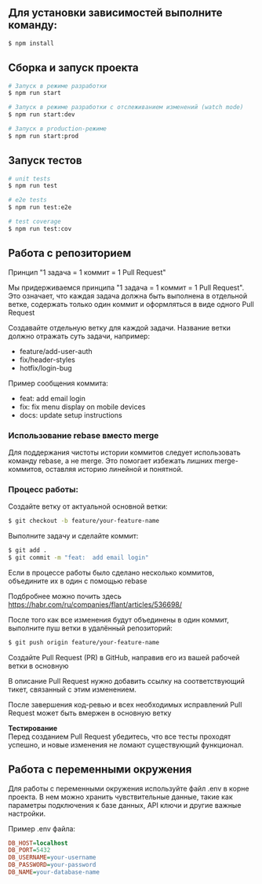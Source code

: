 ## Для установки зависимостей выполните команду:

```bash
$ npm install
```

## Сборка и запуск проекта

```bash
# Запуск в режиме разработки
$ npm run start

# Запуск в режиме разработки с отслеживанием изменений (watch mode)
$ npm run start:dev

# Запуск в production-режиме
$ npm run start:prod
```

## Запуск тестов

```bash
# unit tests
$ npm run test

# e2e tests
$ npm run test:e2e

# test coverage
$ npm run test:cov
```

## Работа с репозиторием

Принцип "1 задача = 1 коммит = 1 Pull Request"

Мы придерживаемся принципа "1 задача = 1 коммит = 1 Pull Request". Это означает, что каждая задача должна быть выполнена в отдельной ветке, содержать только один коммит и оформляться в виде одного Pull Request

Создавайте отдельную ветку для каждой задачи. Название ветки должно отражать суть задачи, например:

- feature/add-user-auth
- fix/header-styles
- hotfix/login-bug

Пример сообщения коммита:

- feat: add email login
- fix: fix menu display on mobile devices
- docs: update setup instructions

### Использование rebase вместо merge

Для поддержания чистоты истории коммитов следует использовать команду rebase, а не merge. Это помогает избежать лишних merge-коммитов, оставляя историю линейной и понятной.

### Процесс работы:

Создайте ветку от актуальной основной ветки:

```bash
$ git checkout -b feature/your-feature-name
```

Выполните задачу и сделайте коммит:

```bash
$ git add .
$ git commit -m "feat:  add email login"
```

Если в процессе работы было сделано несколько коммитов, объедините их в один с помощью rebase

Подбробнее можно почить здесь https://habr.com/ru/companies/flant/articles/536698/

После того как все изменения будут объединены в один коммит, выполните пуш ветки в удалённый репозиторий:

```bash
$ git push origin feature/your-feature-name
```

Создайте Pull Request (PR) в GitHub, направив его из вашей рабочей ветки в основную

В описание Pull Request нужно добавить ссылку на соответствующий тикет, связанный с этим изменением.

После завершения код-ревью и всех необходимых исправлений Pull Request может быть вмержен в основную ветку

**Тестирование**  
Перед созданием Pull Request убедитесь, что все тесты проходят успешно, и новые изменения не ломают существующий функционал.

## Работа с переменными окружения

Для работы с переменными окружения используйте файл .env в корне проекта. В нем можно хранить чувствительные данные, такие как параметры подключения к базе данных, API ключи и другие важные настройки.

Пример .env файла:

```ini
DB_HOST=localhost
DB_PORT=5432
DB_USERNAME=your-username
DB_PASSWORD=your-password
DB_NAME=your-database-name
```
